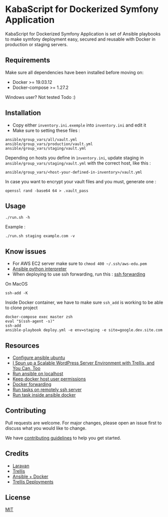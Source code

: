 # KabaScript for Dockerized Symfony Application

KabaScript for Dockerized Symfony Application is set of Ansible playbooks to make symfony deployment easy, secured and reusable with Docker in production or staging servers.

## Requirements

Make sure all dependencies have been installed before moving on:

- Docker >= 19.03.12
- Docker-compose >= 1.27.2

Windows user? Not tested Todo :)

## Installation

- Copy either `inventory.ini.exemple` into `inventory.ini` and edit it
- Make sure to setting these files :

```shell
ansible/group_vars/all/vault.yml
ansible/group_vars/production/vault.yml
ansible/group_vars/staging/vault.yml
```

Depending on hosts you define in `ìnventory.ini`, update staging in `ansible/group_vars/staging/vault.yml` with the correct host, like this :

```shell
ansible/group_vars/<host-your-defined-in-inventory>/vault.yml
```

In case you want to encrypt your vault files and you must, generate one :

```shell
openssl rand -base64 64 > .vault_pass
```

## Usage

```
./run.sh -h
```

Example :

```shell
./run.sh staging example.com -v
```

## Know issues

- For AWS EC2 server make sure to `chmod 400 ~/.ssh/aws-edu.pem`
- [Ansible python interpreter](https://www.toptechskills.com/ansible-tutorials-courses/how-to-fix-usr-bin-python-not-found-error-tutorial/)
- When deploying to use ssh forwarding, run this : [ssh forwarding](https://roots.io/docs/trellis/master/ssh-keys/#cloning-remote-repo-using-ssh-agent-forwarding)

On MacOS

```shell
ssh-add -K
```

Inside Docker container, we have to make sure `ssh_add` is working to be able to clone project

```shell
docker-compose exec master zsh
eval "$(ssh-agent -s)"
ssh-add
ansible-playbook deploy.yml -e env=staging -e site=google.dev.site.com
```

## Resources

- [Configure ansible ubuntu](https://www.digitalocean.com/community/tutorials/how-to-install-and-configure-ansible-on-ubuntu-18-04)
- [I Spun up a Scalable WordPress Server Environment with Trellis, and You Can, Too](https://css-tricks.com/i-spun-up-a-scalable-wordpress-server-environment-with-trellis-and-you-can-too/)
- [Run ansible on localhost](https://www.middlewareinventory.com/blog/run-ansible-playbook-locally/)
- [Keep docker host user permissions](https://jtreminio.com/blog/running-docker-containers-as-current-host-user/)
- [Docker forwarding](https://medium.com/@dperny/forwarding-the-docker-socket-over-ssh-e6567cfab160)
- [Run tasks on remotely ssh server](https://ansiblemaster.wordpress.com/2016/04/29/run-ansible-tasks-to-a-remote-server-using-a-ssh-tunnel/)
- [Run task inside ansible docker](https://stackoverflow.com/questions/59828696/how-to-connect-to-run-an-ansible-task-inside-a-docker-container-on-a-remote-host?answertab=active#tab-top)


## Contributing
Pull requests are welcome. For major changes, please open an issue first to discuss what you would like to change.

We have [contributing guidelines](CONTRIBUTING.md) to help you get started.

## Credits

- [Laravan](https://github.com/jsphpl/laravan/blob/master/.gitlab-ci.yml.example)
- [Trellis](https://github.com/roots/trellis)
- [Ansible + Docker](https://gist.github.com/ttwthomas/017891e536f745dcbcc5d0bc160a2643)
- [Trellis Deployments](https://roots.io/docs/trellis/master/deployments/)

## License
[MIT](https://choosealicense.com/licenses/mit/)
